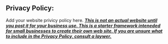 ## Privacy Policy:
Add your website privicy policy here. 
***<u>This is not an actual website until you post it for your business use. This is a starter 
framework inteneded for small businesses to create their own web site. If you are unsure what to 
include in the Privacy Policy, consult a laywer.</u>***